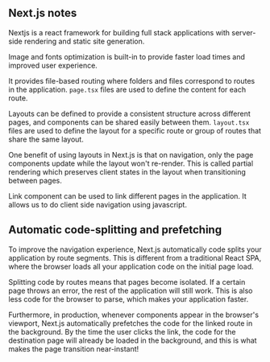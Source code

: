 ## Next.js notes

Nextjs is a react framework for building full stack applications with server-side rendering and static site generation.

Image and fonts optimization is built-in to provide faster load times and improved user experience.

It provides file-based routing where folders and files correspond to routes in the application. `page.tsx` files are used to define the content for each route.

Layouts can be defined to provide a consistent structure across different pages, and components can be shared easily between them. `layout.tsx` files are used to define the layout for a specific route or group of routes that share the same layout.

One benefit of using layouts in Next.js is that on navigation, only the page components update while the layout won't re-render. This is called partial rendering which preserves client states in the layout when transitioning between pages.

Link component can be used to link different pages in the application. It allows us to do client side navigation using javascript.

## Automatic code-splitting and prefetching

To improve the navigation experience, Next.js automatically code splits your application by route segments.
This is different from a traditional React SPA, where the browser loads all your application code on the initial page load.

Splitting code by routes means that pages become isolated. If a certain page throws an error, the rest of the application will still work. This is also less code for the browser to parse, which makes your application faster.

Furthermore, in production, whenever <Link> components appear in the browser's viewport, Next.js automatically prefetches the code for the linked route in the background. By the time the user clicks the link, the code for the destination page will already be loaded in the background, and this is what makes the page transition near-instant!
